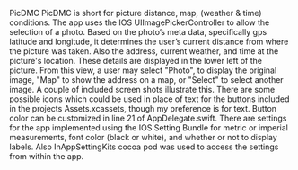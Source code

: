 PicDMC
PicDMC is short for picture distance, map, (weather & time) conditions. The app uses the IOS UIImagePickerController to allow the selection of a photo. Based on the photo’s meta data, specifically gps latitude and longitude, it determines the user’s current distance from where the picture was taken. Also the address, current weather, and time at the picture's location. These details are displayed in the lower left of the picture.
From this view, a user may select "Photo", to display the original image, "Map" to show the address on a map, or "Select" to select another image. A couple of included screen shots illustrate this.
There are some possible icons which could be used in place of text for the buttons included in the projects Assets.xcassets, though my preference is for text. Button color can be customized in line 21 of AppDelegate.swift.
There are settings for the app implemented using the IOS Setting Bundle for metric or imperial measurements, font color (black or white), and whether or not to display labels.  Also InAppSettingKits cocoa pod was used to access the settings from within the app.
